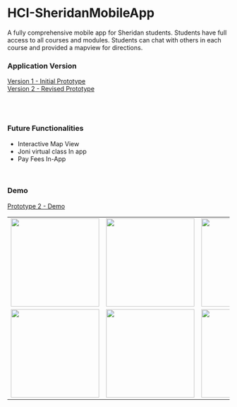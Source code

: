 # HCI-SheridanMobileApp
A fully comprehensive mobile app for Sheridan students. Students have full access to all courses and modules. Students can chat with others in each course and provided a mapview for directions.

</hr>

<H3> Application Version </H3>
<a href="https://www.figma.com/file/nT2dDBOVXy0g1gqHSb4Yfy/SheridanCourses?t=Te0KCOwcnz1UqQkH-1">Version 1 - Initial Prototype</a><br>
<a href="https://www.figma.com/file/Km1HtqkmRhlWVdjDxXdkLu/Sheridan-Course-v2?node-id=0%3A1&t=Te0KCOwcnz1UqQkH-1">Version 2 - Revised Prototype</a>

<br><br>
</hr>
<table>
  <tr>
    <td valign="top"><img src="https://user-images.githubusercontent.com/60414383/219460321-39164a6f-de2a-4bba-a714-bbef78031cd1.png" width="200" /></td>
    <td valign="top"><img src="https://user-images.githubusercontent.com/60414383/219460506-fe5baf6e-3f4c-44cf-9732-ca65a287cc00.png" width="200" /></td>
    <td valign="top"><img src="https://user-images.githubusercontent.com/60414383/219460716-e8d447c3-0b72-42be-9839-3cd347e1cde9.png" width="200" /></td>
  </tr>
  <tr>
     <td valign="top"><img src="https://user-images.githubusercontent.com/60414383/219460946-51e85929-b6bb-489b-a7d3-d25f8328590c.png" width="200" /></td>
     <td valign="top"><img src="https://user-images.githubusercontent.com/60414383/219461608-1535805c-9cab-4c09-a504-e23b5bf6bdbd.png" width="200" /></td>
     <td valign="top"><img src="https://user-images.githubusercontent.com/60414383/219461893-f509f72f-fd4c-4646-853b-bd66ca2e167f.png" width="200" /></td>
  </tr>


  <h3>Future Functionalities</h3>
 
  <ul>
  <li>Interactive Map View</li>
  <li>Joni virtual class In app</li>
  <li>Pay Fees In-App</li>
</ul>  
</hr><br>
  <h3> Demo </h3>
<a href="https://1drv.ms/u/s!AhLeRaHGtySEkWOkuK7dtBtbz4Cu?e=uXpK33">Prototype 2 - Demo<br>
 </table>
